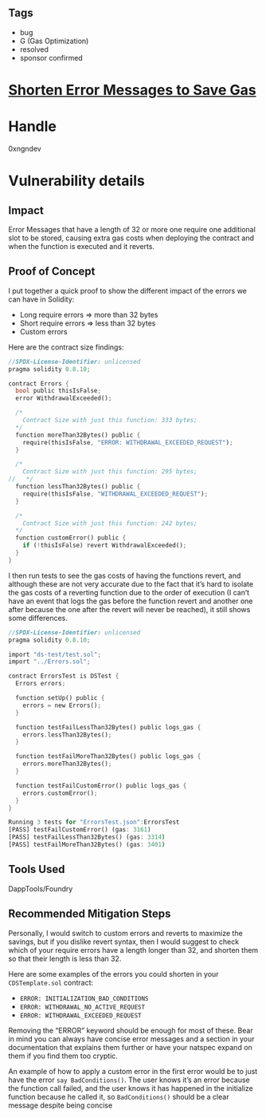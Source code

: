 ## Tags

- bug
- G (Gas Optimization)
- resolved
- sponsor confirmed

# [Shorten Error Messages to Save Gas](https://github.com/code-423n4/2022-01-insure-findings/issues/87) 

# Handle

0xngndev


# Vulnerability details

## Impact

Error Messages that have a length of 32 or more one require one additional slot to be stored, causing extra gas costs when deploying the contract and when the function is executed and it reverts.

## Proof of Concept

I put together a quick proof to show the different impact of the errors we can have in Solidity:

- Long require errors => more than 32 bytes
- Short require errors => less than 32 bytes
- Custom errors

Here are the contract size findings:

```rust
//SPDX-License-Identifier: unlicensed
pragma solidity 0.8.10;

contract Errors {
  bool public thisIsFalse;
  error WithdrawalExceeded();

  /*
    Contract Size with just this function: 333 bytes;
  */
  function moreThan32Bytes() public {
    require(thisIsFalse, "ERROR: WITHDRAWAL_EXCEEDED_REQUEST");
  }

  /*
    Contract Size with just this function: 295 bytes;
//   */
  function lessThan32Bytes() public {
    require(thisIsFalse, "WITHDRAWAL_EXCEEDED_REQUEST");
  }

  /*
    Contract Size with just this function: 242 bytes;
  */
  function customError() public {
    if (!thisIsFalse) revert WithdrawalExceeded();
  }
}
```

I then run tests to see the gas costs of having the functions revert, and although these are not very accurate due to the fact that it’s hard to isolate the gas costs of a reverting function due to the order of execution (I can’t have an event that logs the gas before the function revert and another one after because the one after the revert will never be reached), it still shows some differences.

```rust
//SPDX-License-Identifier: unlicensed
pragma solidity 0.8.10;

import "ds-test/test.sol";
import "../Errors.sol";

contract ErrorsTest is DSTest {
  Errors errors;

  function setUp() public {
    errors = new Errors();
  }

  function testFailLessThan32Bytes() public logs_gas {
    errors.lessThan32Bytes();
  }

  function testFailMoreThan32Bytes() public logs_gas {
    errors.moreThan32Bytes();
  }

  function testFailCustomError() public logs_gas {
    errors.customError();
  }
}
```

```rust
Running 3 tests for "ErrorsTest.json":ErrorsTest
[PASS] testFailCustomError() (gas: 3161)
[PASS] testFailLessThan32Bytes() (gas: 3314)
[PASS] testFailMoreThan32Bytes() (gas: 3401)
```

## Tools Used

DappTools/Foundry

## Recommended Mitigation Steps

Personally, I would switch to custom errors and reverts to maximize the savings, but if you dislike revert syntax, then I would suggest to check which of your require errors have a length longer than 32, and shorten them so that their length is less than 32.

Here are some examples of the errors you could shorten in your `CDSTemplate.sol` contract:

- `ERROR: INITIALIZATION_BAD_CONDITIONS`
- `ERROR: WITHDRAWAL_NO_ACTIVE_REQUEST`
- `ERROR: WITHDRAWAL_EXCEEDED_REQUEST`

Removing the “ERROR” keyword should be enough for most of these. Bear in mind you can always have concise error messages and a section in your documentation that explains them further or have your natspec expand on them if you find them too cryptic. 

An example of how to apply a custom error in the first error would be to just have the error `say BadConditions()`. The user knows it’s an error because the function call failed, and the user knows it has happened in the initialize function because he called it, so `BadConditions()` should be a clear message despite being concise

